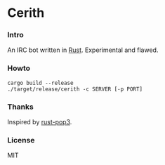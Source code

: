 # Cerith

### Intro

An IRC bot written in [Rust](https://www.rust-lang.org). Experimental and flawed.

### Howto

```
cargo build --release
./target/release/cerith -c SERVER [-p PORT]
```

### Thanks

Inspired by [rust-pop3](https://github.com/mattnenterprise/rust-pop3/).

### License

MIT

